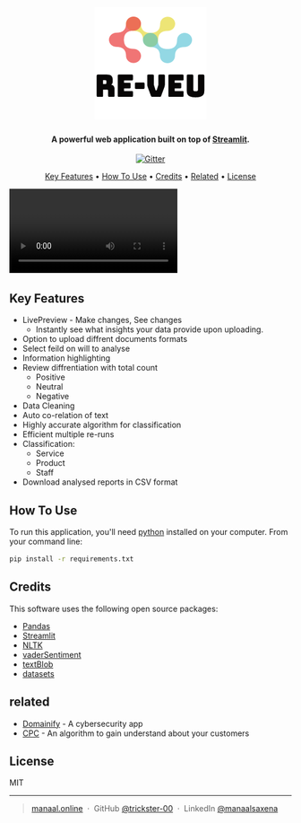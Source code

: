 
<h1 align="center">
  <br>
  <a href="http://re-veu.streamlitapp.com"><img src="src/logo-white.png" alt="RE-VEU" width="200"></a>
</h1>

<h4 align="center">A powerful web application built on top of <a href="https://streamlit.io" target="_blank">Streamlit</a>.</h4>

<p align="center">
  <a href="http://re-veu.streamlitapp.com">
    <img src="https://img.shields.io/badge/👾-website-lightgrey"
         alt="Gitter">
  </a>
</p>

<p align="center">
  <a href="#key-features">Key Features</a> •
  <a href="#how-to-use">How To Use</a> •
  <a href="#credits">Credits</a> •
  <a href="#related">Related</a> •
  <a href="#license">License</a>
</p>

![screenshot](src/reveu.mp4)

## Key Features

* LivePreview - Make changes, See changes
  - Instantly see what insights your data provide upon uploading.
* Option to upload diffrent documents formats
* Select feild on will to analyse
* Information highlighting
* Review diffrentiation with total count
    - Positive
    - Neutral
    - Negative
* Data Cleaning
* Auto co-relation of text
* Highly accurate algorithm for classification
* Efficient multiple re-runs
* Classification:
    - Service
    - Product
    - Staff
* Download analysed reports in CSV format

## How To Use

To run this application, you'll need [python](https://www.python.org/downloads/) installed on your computer. From your command line:

```bash
pip install -r requirements.txt
```

## Credits

This software uses the following open source packages:

- [Pandas](https://pandas.pydata.org)
- [Streamlit](https://streamlit.io)
- [NLTK](https://www.nltk.org)
- [vaderSentiment](https://vadersentiment.readthedocs.io/en/latest/)
- [textBlob](https://textblob.readthedocs.io/en/dev/)
- [datasets](https://www.kaggle.com)


## related

- [Domainify](https://github.com/trickster-00/Domainify) - A cybersecurity app
- [CPC](https://github.com/trickster-00/Customer-Personality-Clustering) - An algorithm to gain understand about your customers

## License

MIT

---

> [manaal.online](https://trickster-00.github.io/Manaal/index.html) &nbsp;&middot;&nbsp;
> GitHub [@trickster-00](https://github.com/trickster-00) &nbsp;&middot;&nbsp;
> LinkedIn [@manaalsaxena](https://linkedin.com/in/manaalsaxena)

